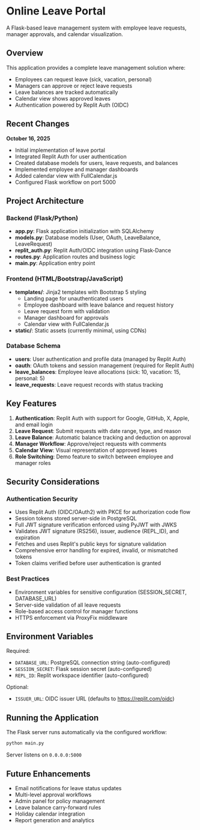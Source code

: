 # Online Leave Portal

A Flask-based leave management system with employee leave requests, manager approvals, and calendar visualization.

## Overview

This application provides a complete leave management solution where:
- Employees can request leave (sick, vacation, personal)
- Managers can approve or reject leave requests
- Leave balances are tracked automatically
- Calendar view shows approved leaves
- Authentication powered by Replit Auth (OIDC)

## Recent Changes

**October 16, 2025**
- Initial implementation of leave portal
- Integrated Replit Auth for user authentication
- Created database models for users, leave requests, and balances
- Implemented employee and manager dashboards
- Added calendar view with FullCalendar.js
- Configured Flask workflow on port 5000

## Project Architecture

### Backend (Flask/Python)
- **app.py**: Flask application initialization with SQLAlchemy
- **models.py**: Database models (User, OAuth, LeaveBalance, LeaveRequest)
- **replit_auth.py**: Replit Auth/OIDC integration using Flask-Dance
- **routes.py**: Application routes and business logic
- **main.py**: Application entry point

### Frontend (HTML/Bootstrap/JavaScript)
- **templates/**: Jinja2 templates with Bootstrap 5 styling
  - Landing page for unauthenticated users
  - Employee dashboard with leave balance and request history
  - Leave request form with validation
  - Manager dashboard for approvals
  - Calendar view with FullCalendar.js
- **static/**: Static assets (currently minimal, using CDNs)

### Database Schema
- **users**: User authentication and profile data (managed by Replit Auth)
- **oauth**: OAuth tokens and session management (required for Replit Auth)
- **leave_balances**: Employee leave allocations (sick: 10, vacation: 15, personal: 5)
- **leave_requests**: Leave request records with status tracking

## Key Features

1. **Authentication**: Replit Auth with support for Google, GitHub, X, Apple, and email login
2. **Leave Request**: Submit requests with date range, type, and reason
3. **Leave Balance**: Automatic balance tracking and deduction on approval
4. **Manager Workflow**: Approve/reject requests with comments
5. **Calendar View**: Visual representation of approved leaves
6. **Role Switching**: Demo feature to switch between employee and manager roles

## Security Considerations

### Authentication Security
- Uses Replit Auth (OIDC/OAuth2) with PKCE for authorization code flow
- Session tokens stored server-side in PostgreSQL
- Full JWT signature verification enforced using PyJWT with JWKS
- Validates JWT signature (RS256), issuer, audience (REPL_ID), and expiration
- Fetches and uses Replit's public keys for signature validation
- Comprehensive error handling for expired, invalid, or mismatched tokens
- Token claims verified before user authentication is granted

### Best Practices
- Environment variables for sensitive configuration (SESSION_SECRET, DATABASE_URL)
- Server-side validation of all leave requests
- Role-based access control for manager functions
- HTTPS enforcement via ProxyFix middleware

## Environment Variables

Required:
- `DATABASE_URL`: PostgreSQL connection string (auto-configured)
- `SESSION_SECRET`: Flask session secret (auto-configured)
- `REPL_ID`: Replit workspace identifier (auto-configured)

Optional:
- `ISSUER_URL`: OIDC issuer URL (defaults to https://replit.com/oidc)

## Running the Application

The Flask server runs automatically via the configured workflow:
```bash
python main.py
```

Server listens on `0.0.0.0:5000`

## Future Enhancements

- Email notifications for leave status updates
- Multi-level approval workflows
- Admin panel for policy management
- Leave balance carry-forward rules
- Holiday calendar integration
- Report generation and analytics
